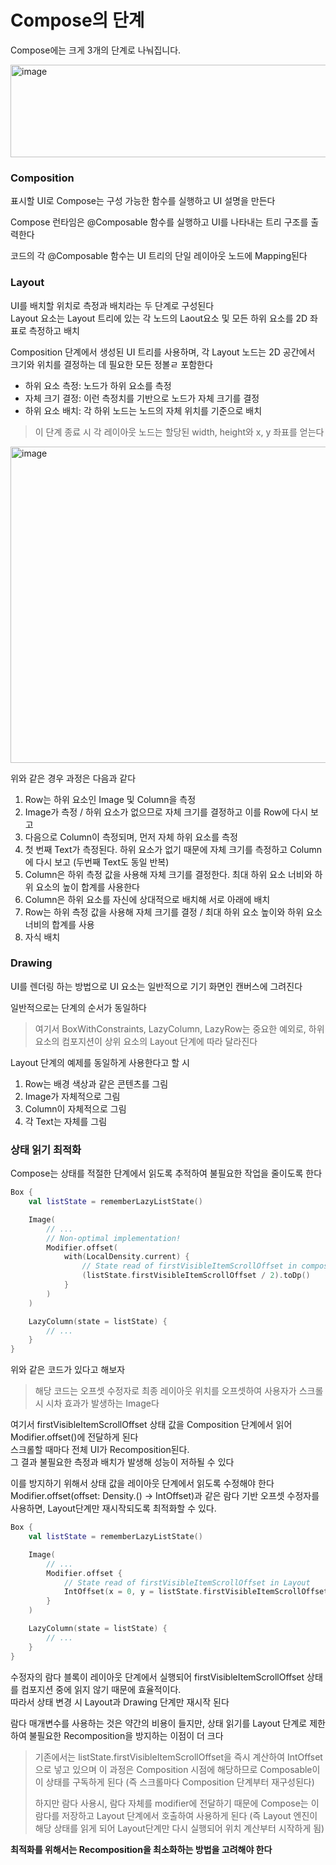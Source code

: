 # Compose의 단계

Compose에는 크게 3개의 단계로 나눠집니다.

<img width="1348" height="148" alt="image" src="https://github.com/user-attachments/assets/1e6bfa71-6b5b-4d97-8891-d8e8436bd62a" />

### Composition
표시할 UI로 Compose는 구성 가능한 함수를 실행하고 UI 설명을 만든다      

Compose 런타임은 @Composable 함수를 실행하고 UI를 나타내는 트리 구조를 출력한다

코드의 각 @Composable 함수는 UI 트리의 단일 레이아웃 노드에 Mapping된다

### Layout
UI를 배치할 위치로 측정과 배치라는 두 단계로 구성된다    
Layout 요소는 Layout 트리에 있는 각 노드의 Laout요소 및 모든 하위 요소를 2D 좌표로 측정하고 배치

Composition 단계에서 생성된 UI 트리를 사용하며, 각 Layout 노드는 2D 공간에서 크기와 위치를 결정하는 데 필요한 모든 정볼ㄹ 포함한다

+ 하위 요소 측정: 노드가 하위 요소를 측정
+ 자체 크기 결정: 이런 측정치를 기반으로 노드가 자체 크기를 결정
+ 하위 요소 배치: 각 하위 노드는 노드의 자체 위치를 기준으로 배치

> 이 단계 종료 시 각 레이아웃 노드는 할당된 width, height와 x, y 좌표를 얻는다

<img width="1014" height="506" alt="image" src="https://github.com/user-attachments/assets/7ffa46b1-e7a6-4ea8-b903-8c95e54f88a8" />

위와 같은 경우 과정은 다음과 같다
1. Row는 하위 요소인 Image 및 Column을 측정
2. Image가 측정 / 하위 요소가 없으므로 자체 크기를 결정하고 이를 Row에 다시 보고
3. 다음으로 Column이 측정되며, 먼저 자체 하위 요소를 측정
4. 첫 번째 Text가 측정된다. 하위 요소가 없기 때문에 자체 크기를 측정하고 Column에 다시 보고 (두번째 Text도 동일 반복)
5. Column은 하위 측정 값을 사용해 자체 크기를 결정한다. 최대 하위 요소 너비와 하위 요소의 높이 합계를 사용한다
6. Column은 하위 요소를 자신에 상대적으로 배치해 서로 아래에 배치
7. Row는 하위 측정 값을 사용해 자체 크기를 결정 / 최대 하위 요소 높이와 하위 요소 너비의 합계를 사용
8. 자식 배치

### Drawing
UI를 렌더링 하는 방법으로 UI 요소는 일반적으로 기기 화면인 캔버스에 그려진다

일반적으로는 단계의 순서가 동일하다     
> 여기서 BoxWithConstraints, LazyColumn, LazyRow는 중요한 예외로, 하위 요소의 컴포지션이 상위 요소의 Layout 단계에 따라 달라진다

Layout 단계의 예제를 동일하게 사용한다고 할 시
1. Row는 배경 색상과 같은 콘텐츠를 그림
2. Image가 자체적으로 그림
3. Column이 자체적으로 그림
4. 각 Text는 자체를 그림

### 상태 읽기 최적화
Compose는 상태를 적절한 단계에서 읽도록 추적하여 불필요한 작업을 줄이도록 한다

```kotlin
Box {
    val listState = rememberLazyListState()

    Image(
        // ...
        // Non-optimal implementation!
        Modifier.offset(
            with(LocalDensity.current) {
                // State read of firstVisibleItemScrollOffset in composition
                (listState.firstVisibleItemScrollOffset / 2).toDp()
            }
        )
    )

    LazyColumn(state = listState) {
        // ...
    }
}
```
위와 같은 코드가 있다고 해보자      
> 해당 코드는 오프셋 수정자로 최종 레이아웃 위치를 오프셋하여 사용자가 스크롤 시 시차 효과가 발생하는 Image다

여기서 firstVisibleItemScrollOffset 상태 값을 Composition 단계에서 읽어 Modifier.offset()에 전달하게 된다       
스크롤할 때마다 전체 UI가 Recomposition된다.        
그 결과 불필요한 측정과 배치가 발생해 성능이 저하될 수 있다

이를 방지하기 위해서 상태 값을 레이아웃 단계에서 읽도록 수정해야 한다       
Modifier.offset(offset: Density.() -> IntOffset)과 같은 람다 기반 오프셋 수정자를 사용하면, Layout단계만 재시작되도록 최적화할 수 있다.

```kotlin
Box {
    val listState = rememberLazyListState()

    Image(
        // ...
        Modifier.offset {
            // State read of firstVisibleItemScrollOffset in Layout
            IntOffset(x = 0, y = listState.firstVisibleItemScrollOffset / 2)
        }
    )

    LazyColumn(state = listState) {
        // ...  
    }
}
```
수정자의 람다 블록이 레이아웃 단계에서 실행되어 firstVisibleItemScrollOffset 상태를 컴포지션 중에 읽지 않기 때문에 효율적이다.      
따라서 상태 변경 시 Layout과 Drawing 단계만 재시작 된다

람다 매개변수를 사용하는 것은 약간의 비용이 들지만, 상태 읽기를 Layout 단계로 제한하여 불필요한 Recomposition을 방지하는 이점이 더 크다

> 기존에서는 listState.firstVisibleItemScrollOffset을 즉시 계산하여 IntOffset으로 넣고 있으며 이 과정은 Composition 시점에 해당하므로 Composable이 이 상태를 구독하게 된다 (즉 스크롤마다 Composition 단계부터 재구성된다)
>
> 하지만 람다 사용시, 람다 자체를 modifier에 전달하기 때문에 Compose는 이 람다를 저장하고 Layout 단계에서 호출하여 사용하게 된다 (즉 Layout 엔진이 해당 상태를 읽게 되어 Layout단계만 다시 실행되어 위치 계산부터 시작하게 됨) 

**최적화를 위해서는 Recomposition을 최소화하는 방법을 고려해야 한다**


